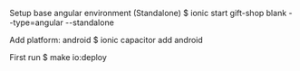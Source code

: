 Setup base angular environment (Standalone)
$ ionic start gift-shop blank --type=angular --standalone

Add platform: android
$ ionic capacitor add android

First run
$ make io:deploy
